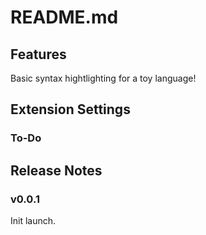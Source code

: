 # README.md

## Features

Basic syntax hightlighting for a toy language!

## Extension Settings

### **To-Do**

## Release Notes

### v0.0.1
Init launch.